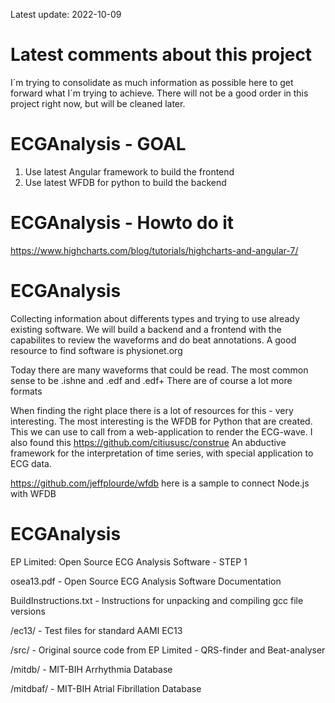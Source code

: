 Latest update: 2022-10-09
# Latest comments about this project 
I´m trying to consolidate as much information as possible here to get forward what I´m trying to achieve. 
There will not be a good order in this project right now, but will be cleaned later. 


# ECGAnalysis - GOAL 
1. Use latest Angular framework to build the frontend
2. Use latest WFDB for python to build the backend

# ECGAnalysis - Howto do it
https://www.highcharts.com/blog/tutorials/highcharts-and-angular-7/



# ECGAnalysis
Collecting information about differents types and trying to use already existing software. 
We will build a backend and a frontend with the capabilites to review the waveforms and do beat annotations. 
A good resource to find software is physionet.org

Today there are many waveforms that could be read. The most common sense to be .ishne and .edf and .edf+ 
There are of course a lot more formats

When finding the right place there is a lot of resources for this - very interesting. 
The most interesting is the WFDB for Python that are created. This we can use to call from a web-application to render the ECG-wave. 
I also found this https://github.com/citiususc/construe An abductive framework for the interpretation of time series, with special application to ECG data.

https://github.com/jeffplourde/wfdb here is a sample to connect Node.js with WFDB

# ECGAnalysis
EP Limited:  Open Source ECG Analysis Software - STEP 1

osea13.pdf - Open Source ECG Analysis Software Documentation 

BuildInstructions.txt -  Instructions for unpacking and compiling gcc file versions

/ec13/ - Test files for standard AAMI EC13

/src/  - Original source code from EP Limited - QRS-finder and Beat-analyser

/mitdb/ - MIT-BIH Arrhythmia Database

/mitdbaf/ - MIT-BIH Atrial Fibrillation Database
